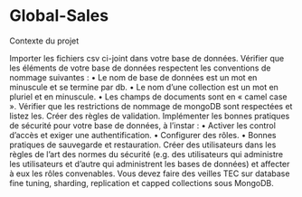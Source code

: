 # Global-Sales

Contexte du projet

Importer les fichiers csv ci-joint dans votre base de données. Vérifier que les éléments de votre base de données respectent les conventions de nommage suivantes : • Le nom de base de données est un mot en minuscule et se termine par db. • Le nom d’une collection est un mot en pluriel et en minuscule. • Les champs de documents sont en « camel case ». Vérifier que les restrictions de nommage de mongoDB sont respectées et listez les. Créer des règles de validation. Implémenter les bonnes pratiques de sécurité pour votre base de données, à l’instar : • Activer les control d’accès et exiger une authentification. • Configurer des rôles. • Bonnes pratiques de sauvegarde et restauration. Créer des utilisateurs dans les règles de l’art des normes du sécurité (e.g. des utilisateurs qui administre les utilisateurs et d’autre qui administrent les bases de données) et affecter à eux les rôles convenables. Vous devez faire des veilles TEC sur database fine tuning, sharding, replication et capped collections sous MongoDB.
